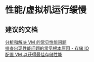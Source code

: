 <properties
    pageTitle="performance/slow virtual machine"
    description="性能/虚拟机运行缓慢"
    service="microsoft.compute"
    resource="virtualmachines"
    authors="aashu"
    displayOrder=""
    selfHelpType="generic"
    supportTopicIds="32411877"
    resourceTags="linux, redhat"
    productPesIds="15571"
    cloudEnvironments="public"
/>


# 性能/虚拟机运行缓慢


## **建议的文档**
[分析和解决 VM 的常见性能问题](https://support.microsoft.com/kb/3150851)<br>
[排查出现性能问题的常见根本原因 - 存储 IO](http://go.microsoft.com/fwlink/?LinkId=698284)<br>
[配置 VM 以获得最佳存储性能](http://go.microsoft.com/fwlink/?LinkId=698475)



<!--HONumber=Sep16_HO3-->


